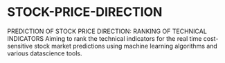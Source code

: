 # STOCK-PRICE-DIRECTION
PREDICTION OF STOCK PRICE DIRECTION: RANKING OF TECHNICAL INDICATORS
Aiming to rank the technical indicators for the real time cost-sensitive stock market
predictions using machine learning algorithms and various datascience tools.
